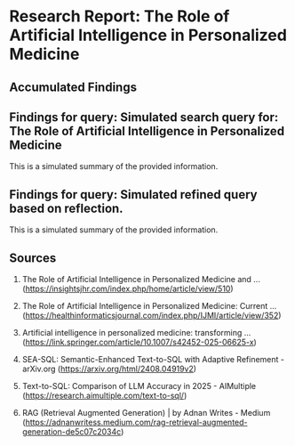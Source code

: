 # Research Report: The Role of Artificial Intelligence in Personalized Medicine

## Accumulated Findings
## Findings for query: Simulated search query for: The Role of Artificial Intelligence in Personalized Medicine
This is a simulated summary of the provided information.

## Findings for query: Simulated refined query based on reflection.
This is a simulated summary of the provided information.


## Sources

1. The Role of Artificial Intelligence in Personalized Medicine and ... (https://insightsjhr.com/index.php/home/article/view/510)

2. The Role of Artificial Intelligence in Personalized Medicine: Current ... (https://healthinformaticsjournal.com/index.php/IJMI/article/view/352)

3. Artificial intelligence in personalized medicine: transforming ... (https://link.springer.com/article/10.1007/s42452-025-06625-x)

4. SEA-SQL: Semantic-Enhanced Text-to-SQL with Adaptive Refinement - arXiv.org (https://arxiv.org/html/2408.04919v2)

5. Text-to-SQL: Comparison of LLM Accuracy in 2025 - AIMultiple (https://research.aimultiple.com/text-to-sql/)

6. RAG (Retrieval Augmented Generation) | by Adnan Writes - Medium (https://adnanwritess.medium.com/rag-retrieval-augmented-generation-de5c07c2034c)
